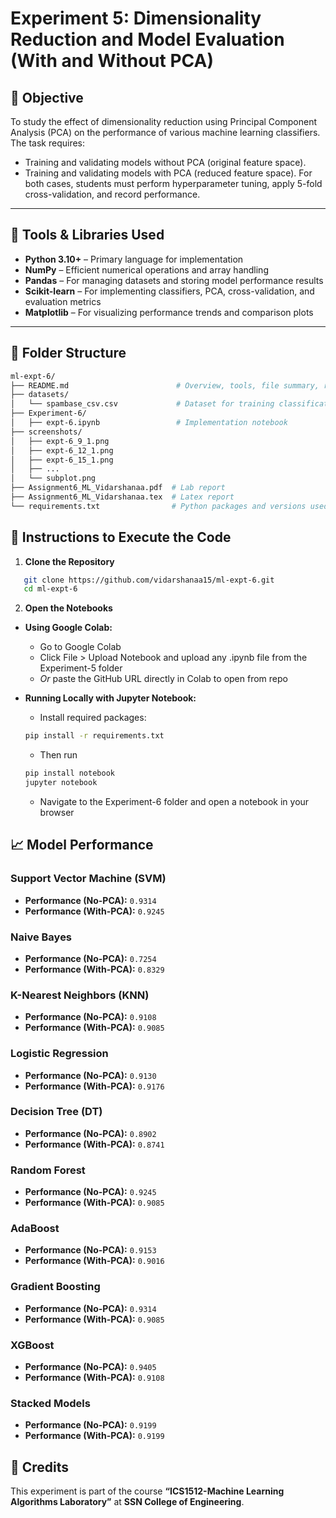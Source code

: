 # Experiment 5:  Dimensionality Reduction and Model Evaluation (With and Without PCA)

## 🎯 Objective
To study the effect of dimensionality reduction using Principal Component Analysis (PCA) on the
performance of various machine learning classifiers. The task requires:
- Training and validating models without PCA (original feature space).
- Training and validating models with PCA (reduced feature space).
For both cases, students must perform hyperparameter tuning, apply 5-fold cross-validation, and
record performance.

---

## 🧰 Tools & Libraries Used
- **Python 3.10+** – Primary language for implementation
- **NumPy** – Efficient numerical operations and array handling
- **Pandas** – For managing datasets and storing model performance results
- **Scikit-learn** – For implementing classifiers, PCA, cross-validation, and evaluation metrics
- **Matplotlib** – For visualizing performance trends and comparison plots

---

## 📁 Folder Structure
```bash
ml-expt-6/
├── README.md                        # Overview, tools, file summary, run instructions
├── datasets/                     
│   └── spambase_csv.csv             # Dataset for training classification models
├── Experiment-6/
│   ├── expt-6.ipynb                 # Implementation notebook
├── screenshots/
│   ├── expt-6_9_1.png             
│   ├── expt-6_12_1.png
│   ├── expt-6_15_1.png
│   ├── ...
│   └── subplot.png
├── Assignment6_ML_Vidarshanaa.pdf  # Lab report
├── Assignment6_ML_Vidarshanaa.tex  # Latex report
└── requirements.txt                # Python packages and versions used
```

## 🚀 Instructions to Execute the Code

1. **Clone the Repository**
```bash
   git clone https://github.com/vidarshanaa15/ml-expt-6.git
   cd ml-expt-6
```

2. **Open the Notebooks**
- **Using Google Colab:**
  - Go to Google Colab
  - Click File > Upload Notebook and upload any .ipynb file from the Experiment-5 folder
  - *Or* paste the GitHub URL directly in Colab to open from repo
    
- **Running Locally with Jupyter Notebook:**
  - Install required packages:
  ```bash
  pip install -r requirements.txt
  ```
  - Then run
  ```bash
  pip install notebook
  jupyter notebook
  ```
  - Navigate to the Experiment-6 folder and open a notebook in your browser

## 📈 Model Performance  

### Support Vector Machine (SVM)
- **Performance (No-PCA):** `0.9314`  
- **Performance (With-PCA):** `0.9245`  

### Naive Bayes
- **Performance (No-PCA):** `0.7254`  
- **Performance (With-PCA):** `0.8329`  

### K-Nearest Neighbors (KNN)
- **Performance (No-PCA):** `0.9108`  
- **Performance (With-PCA):** `0.9085`  

### Logistic Regression
- **Performance (No-PCA):** `0.9130`  
- **Performance (With-PCA):** `0.9176`  

### Decision Tree (DT)
- **Performance (No-PCA):** `0.8902`  
- **Performance (With-PCA):** `0.8741`  

### Random Forest
- **Performance (No-PCA):** `0.9245`  
- **Performance (With-PCA):** `0.9085`  

### AdaBoost
- **Performance (No-PCA):** `0.9153`  
- **Performance (With-PCA):** `0.9016`  

### Gradient Boosting
- **Performance (No-PCA):** `0.9314`  
- **Performance (With-PCA):** `0.9085`  

### XGBoost
- **Performance (No-PCA):** `0.9405`  
- **Performance (With-PCA):** `0.9108`  

### Stacked Models
- **Performance (No-PCA):** `0.9199`  
- **Performance (With-PCA):** `0.9199`  


## 🙌 Credits

This experiment is part of the course **“ICS1512-Machine Learning Algorithms Laboratory”** at **SSN College of Engineering**.
